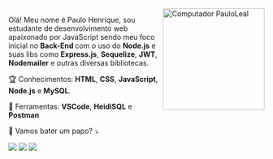 <img src="https://blush.design/api/download?shareUri=r9NvV7ogi&c=Skin_0%7Eedb98a&bg=ffffff&w=800&h=800&fm=png" min-width="200px" max-width="200px" width="200px" align="right" alt="Computador PauloLeal">

<p align="left"> 
  Olá! Meu nome é Paulo Henrique, sou estudante de desenvolvimento web apaixonado por JavaScript sendo meu foco inicial no <strong> Back-End </strong> com o uso do <strong>Node.js</strong> e suas libs como <strong>Express.js</strong>, <strong>Sequelize</strong>, <strong>JWT</strong>, <strong>Nodemailer</strong> e outras diversas bibliotecas.
</p>

<p align="left">
  🏆 Conhecimentos: <strong>HTML</strong>, <strong>CSS</strong>, <strong>JavaScript</strong>, <strong>Node.js</strong> e <strong>MySQL</strong>.
</p>

<p align="left">
  💼 Ferramentas: <strong>VSCode</strong>, <strong>HeidiSQL</strong> e <strong>Postman</strong>
</p>

<p align="left">
  💌 Vamos bater um papo? ⤵️
</p>

<p align="left">
  <a href="mailto:devpauloleal@gmail.com" target="_blank"" alt="Gmail">
  <img src="https://img.shields.io/badge/-Gmail-FF0000?style=flat-square&labelColor=FF0000&logo=gmail&logoColor=white&link=devpauloleal@gmail.com" /></a>

  <a href="www.linkedin.com/in/paulo-henrique-leal" alt="Linkedin">
  <img src="https://img.shields.io/badge/-Linkedin-0e76a8?style=flat-square&logo=Linkedin&logoColor=white&link=https://www.linkedin.com/in/paulo-leal-7a5a04203/" /></a>

  <a href="https://api.whatsapp.com/send?phone=5511963164212" alt="WhatsApp">
  <img src="https://img.shields.io/badge/-WhatsApp-25d366?style=flat-square&labelColor=25d366&logo=whatsapp&logoColor=white&link=https://api.whatsapp.com/send?phone=5511963164212"/></a>
</p>
